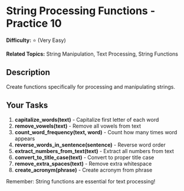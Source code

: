 # String Processing Functions - Practice 10

**Difficulty:** ⭐ (Very Easy)

**Related Topics:** String Manipulation, Text Processing, String Functions

## Description

Create functions specifically for processing and manipulating strings.

## Your Tasks

1. **capitalize_words(text)** - Capitalize first letter of each word
2. **remove_vowels(text)** - Remove all vowels from text
3. **count_word_frequency(text, word)** - Count how many times word appears
4. **reverse_words_in_sentence(sentence)** - Reverse word order
5. **extract_numbers_from_text(text)** - Extract all numbers from text
6. **convert_to_title_case(text)** - Convert to proper title case
7. **remove_extra_spaces(text)** - Remove extra whitespace
8. **create_acronym(phrase)** - Create acronym from phrase

Remember: String functions are essential for text processing!